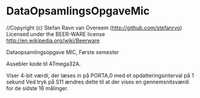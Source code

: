 DataOpsamlingsOpgaveMic
=======================
//Copyright (c) Stefan Ravn van Overeem (http://github.com/stefanrvo)
Licensed under the BEER-WARE license
http://en.wikipedia.org/wiki/Beerware

Dataopsamlingsopgave MIC, Første semester

Assebler kode til ATmega32A.

Viser 4-bit værdi, der læses in på PORTA,0 med et opdatteringsinterval på 1 sekund
Ved tryk på S11 ændres dette til at der vises en gennemsnitsværdi for de sidste 16 målinger.



